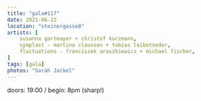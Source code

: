 ```yaml
---
title: "gala#117"
date: 2021-06-22
location: "steinergasse8"
artists: [
    susanna gartmayer + christof kurzmann,
    symplast - martina claussen + tobias leibetseder,
    fluctuations - franciszek araszkiewicz + michael fischer,
]
tags: [gala]
photos: "Sarah Jackel"
---
```

doors: 19:00 / begin: 8pm (sharp!)  
